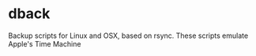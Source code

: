 # dback
Backup scripts for Linux and OSX, based on rsync. These scripts emulate Apple's Time Machine
